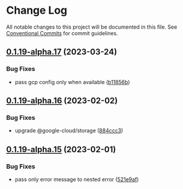 # Change Log

All notable changes to this project will be documented in this file.
See [Conventional Commits](https://conventionalcommits.org) for commit guidelines.

## [0.1.19-alpha.17](https://github.com/just-paja/djorm/compare/v0.1.19-alpha.16...v0.1.19-alpha.17) (2023-03-24)


### Bug Fixes

* pass gcp config only when available ([b11856b](https://github.com/just-paja/djorm/commit/b11856b4d1d1167e48ca509fb64ce3b55824f940))





## [0.1.19-alpha.16](https://github.com/just-paja/djorm/compare/v0.1.19-alpha.15...v0.1.19-alpha.16) (2023-02-02)


### Bug Fixes

* upgrade @google-cloud/storage ([884ccc3](https://github.com/just-paja/djorm/commit/884ccc3fe2393e5d01bbf17e8c133db52ad2721c))





## [0.1.19-alpha.15](https://github.com/just-paja/djorm/compare/v0.1.19-alpha.14...v0.1.19-alpha.15) (2023-02-01)


### Bug Fixes

* pass only error message to nested error ([521e9af](https://github.com/just-paja/djorm/commit/521e9afcccd18b6d0e76ba56213965c1846fcd42))
